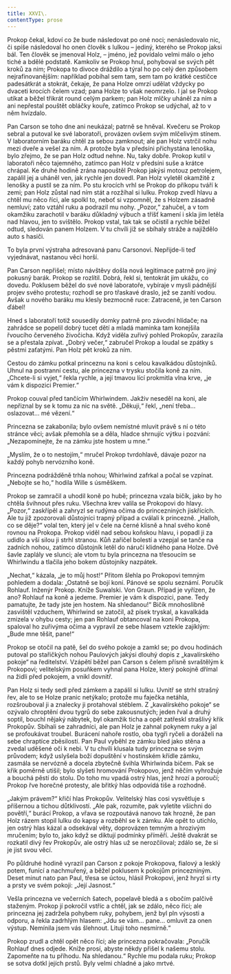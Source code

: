 ```yaml
---
title: XXVI\.
contentType: prose
---
```


  

Prokop čekal, kdoví co že bude následovat po oné noci; nenásledovalo nic, či spíše následoval ho onen člověk s lulkou – jediný, kterého se Prokop jaksi bál. Ten člověk se jmenoval Holz, – jméno, jež povídalo velmi málo o jeho tiché a bdělé podstatě. Kamkoliv se Prokop hnul, pohyboval se svých pět kroků za nim; Prokopa to divoce dráždilo a týral ho po celý den způsobem nejrafinovanějším: například pobíhal sem tam, sem tam po krátké cestičce padesátkrát a stokrát, čekaje, že pana Holze omrzí udělat vždycky po dvaceti krocích čelem vzad; pana Holze to však neomrzelo. I jal se Prokop utíkat a běžel třikrát round celým parkem; pan Holz mlčky uháněl za ním a ani nepřestal pouštět obláčky kouře, zatímco Prokop se udýchal, až to v něm hvízdalo.

Pan Carson se toho dne ani neukázal; patrně se hněval. Kvečeru se Prokop sebral a putoval ke své laboratoři, provázen ovšem svým mlčelivým stínem. V laboratorním baráku chtěl za sebou zamknout; ale pan Holz vstrčil nohu mezi dveře a vešel za ním. A protože byla v předsíni přichystána lenoška, bylo zřejmo, že se pan Holz odtud nehne. Nu, taky dobře. Prokop kutil v laboratoři něco tajemného, zatímco pan Holz v předsíni suše a krátce chrápal. Ke druhé hodině zrána napouštěl Prokop jakýsi motouz petrolejem, zapálil jej a uháněl ven, jak rychle jen dovedl. Pan Holz vyletěl okamžitě z lenošky a pustil se za ním. Po stu krocích vrhl se Prokop do příkopu tváří k zemi; pan Holz zůstal nad ním stát a rozžíhal si lulku. Prokop zvedl hlavu a chtěl mu něco říci, ale spolkl to, neboť si vzpomněl, že s Holzem zásadně nemluví; zato vztáhl ruku a podrazil mu nohy. „Pozor,“ zahučel, a v tom okamžiku zarachotil v baráku důkladný výbuch a tříšť kamení i skla jim letěla nad hlavou, jen to svištělo. Prokop vstal, tak tak se očistil a rychle běžel odtud, sledován panem Holzem. V tu chvíli již se sbíhaly stráže a najíždělo auto s hasiči.

To byla první výstraha adresovaná panu Carsonovi. Nepřijde-li teď vyjednávat, nastanou věci horší.

Pan Carson nepřišel; místo návštěvy došla nová legitimace patrně pro jiný pokusný barák. Prokop se rozlítil. Dobrá, řekl si, tentokrát jim ukážu, co dovedu. Poklusem běžel do své nové laboratoře, vybíraje v mysli pádnější projev svého protestu; rozhodl se pro třaskavé draslo, jež se zanítí vodou. Avšak u nového baráku mu klesly bezmocně ruce: Zatraceně, je ten Carson ďábel!

Hned s laboratoří totiž sousedily domky patrně pro závodní hlídače; na zahrádce se popelil dobrý tucet dětí a mladá maminka tam konejšila řvoucího červeného živočicha. Když viděla zuřivý pohled Prokopův, zarazila se a přestala zpívat. „Dobrý večer,“ zabručel Prokop a loudal se zpátky s pěstmi zaťatými. Pan Holz pět kroků za ním.

Cestou do zámku potkal princeznu na koni s celou kavalkádou důstojníků. Uhnul na postranní cestu, ale princezna v trysku stočila koně za ním. „Chcete-li si vyjet,“ řekla rychle, a její tmavou lící prokmitla vlna krve, „je vám k dispozici Premier.“

Prokop couval před tančícím Whirlwindem. Jakživ neseděl na koni, ale nepřiznal by se k tomu za nic na světě. „Děkuji,“ řekl, „není třeba… oslazovat… mé vězení.“

Princezna se zakabonila; bylo ovšem nemístné mluvit právě s ní o této stránce věci; avšak přemohla se a děla, hladce shrnujíc výtku i pozvání: „Nezapomínejte, že na zámku jste hostem u mne.“

„Myslím, že o to nestojím,“ mručel Prokop tvrdohlavě, dávaje pozor na každý pohyb nervózního koně.

Princezna podrážděně trhla nohou; Whirlwind zafrkal a počal se vzpínat. „Nebojte se ho,“ hodila Wille s úsměškem.

Prokop se zamračil a uhodil koně po hubě; princezna vzala bičík, jako by ho chtěla švihnout přes ruku. Všechna krev valila se Prokopovi do hlavy. „Pozor,“ zaskřípěl a zahryzl se rudýma očima do princezniných jiskřících. Ale tu již zpozorovali důstojníci trapný případ a cválali k princezně. „Halloh, co se děje?“ volal ten, který jel v čele na černé klisně a hnal svého koně rovnou na Prokopa. Prokop viděl nad sebou koňskou hlavu, i popadl ji za udidlo a vší silou ji strhl stranou. Kůň zařičel bolestí a vzepjal se tanče na zadních nohou, zatímco důstojník letěl do náručí klidného pana Holze. Dvě šavle zaplály ve slunci; ale vtom tu byla princezna na třesoucím se Whirlwindu a tlačila jeho bokem důstojníky nazpátek.

„Nechat,“ kázala, „je to můj host!“ Přitom šlehla po Prokopovi temným pohledem a dodala: „Ostatně se bojí koní. Pánové se spolu seznámí. Poručík Rohlauf. Inženýr Prokop. Kníže Suwalski. Von Graun. Případ je vyřízen, že ano? Rohlauf na koně a jedeme. Premier je vám k dispozici, pane. Tedy pamatujte, že tady jste jen hostem. Na shledanou!“ Bičík mnohoslibně zasvištěl vzduchem, Whirlwind se zatočil, až písek tryskal, a kavalkáda zmizela v ohybu cesty; jen pan Rohlauf obtancoval na koni Prokopa, spaloval ho zuřivýma očima a vypravil ze sebe hlasem vztekle zajíklým: „Bude mne těšit, pane!“

Prokop se otočil na patě, šel do svého pokoje a zamkl se; po dvou hodinách putoval po stařičkých nohou Paulových jakýsi dlouhý dopis z „kavalírského pokoje“ na ředitelství. Vzápětí běžel pan Carson s čelem přísně svraštělým k Prokopovi; velitelským posuňkem vyhnal pana Holze, který pokojně dřímal na židli před pokojem, a vnikl dovnitř.

Pan Holz si tedy sedl před zámkem a zapálil si lulku. Uvnitř se strhl strašný řev, ale to se Holze pranic netýkalo; protože mu faječka netáhla, rozšrouboval ji a znalecky ji protahoval stéblem. Z „kavalírského pokoje“ se ozývalo chroptění dvou tygrů do sebe zakousnutých; jeden řval a druhý soptil, bouchl nějaký nábytek, byl okamžik ticha a opět zatřeskl strašlivý křik Prokopův. Sbíhali se zahradníci, ale pan Holz je zahnal pokynem ruky a jal se profoukávat troubel. Burácení nahoře rostlo, oba tygři ryčeli a doráželi na sebe chraptíce zběsilostí. Pan Paul vyběhl ze zámku bled jako stěna a zvedal uděšené oči k nebi. V tu chvíli klusala tudy princezna se svým průvodem; když uslyšela boží dopuštění v hostinském křídle zámku, zasmála se nervózně a docela zbytečně švihla Whirlwinda bičem. Pak se křik poměrně utišil; bylo slyšeti hromování Prokopovo, jenž něčím vyhrožuje a bouchá pěstí do stolu. Do toho mu vpadá ostrý hlas, jenž hrozí a poroučí; Prokop řve horečné protesty, ale břitký hlas odpovídá tiše a rozhodně.

„Jakým právem?“ křičí hlas Prokopův. Velitelský hlas cosi vysvětluje s příšernou a tichou důtklivostí. „Ale pak, rozumíte, pak vyletíte všichni do povětří,“ burácí Prokop, a vřava se rozpoutává nanovo tak hrozně, že pan Holz rázem stopil lulku do kapsy a rozběhl se k zámku. Ale opět to utichlo, jen ostrý hlas kázal a odsekával věty, doprovázen temným a hrozivým mručením; bylo to, jako když se diktují podmínky příměří. Ještě dvakrát se rozkatil divý řev Prokopův, ale ostrý hlas už se nerozčiloval; zdálo se, že si je jist svou věcí.

Po půldruhé hodině vyrazil pan Carson z pokoje Prokopova, fialový a lesklý potem, funící a nachmuřený, a běžel poklusem k pokojům princezniným. Deset minut nato pan Paul, třesa se úctou, hlásil Prokopovi, jenž hryzl si rty a prsty ve svém pokoji: „Její Jasnost.“

Vešla princezna ve večerních šatech, popelavě bledá a s obočím palčivě staženým. Prokop jí pokročil vstříc a chtěl, jak se zdálo, něco říci; ale princezna jej zadržela pohybem ruky, pohybem, jenž byl pln výsosti a odporu, a řekla zadrhlým hlasem: „Jdu se vám… pane… omluvit za onen výstup. Nemínila jsem vás šlehnout. Lituji toho nesmírně.“

Prokop zrudl a chtěl opět něco říci; ale princezna pokračovala: „Poručík Rohlauf dnes odjede. Kníže prosí, abyste někdy přišel k našemu stolu. Zapomeňte na tu příhodu. Na shledanou.“ Rychle mu podala ruku; Prokop se sotva dotkl jejích prstů. Byly velmi chladné a jako mrtvé.
